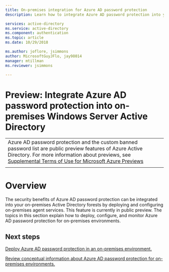 ```yaml
---
title: On-premises integration for Azure AD password protection
description: Learn how to integrate Azure AD password protection into your existing onpremises Active Directory environment

services: active-directory
ms.service: active-directory
ms.component: authentication
ms.topic: article
ms.date: 10/29/2018

ms.author: joflore, jsimmons
author: MicrosoftGuyJFlo, jay98014
manager: mtillman
ms.reviewer: jsimmons

---
```


# Preview: Integrate Azure AD password protection into on-premises Windows Server Active Directory

|     |
| --- |
| Azure AD password protection and the custom banned password list are public preview features of Azure Active Directory. For more information about previews, see  [Supplemental Terms of Use for Microsoft Azure Previews](https://azure.microsoft.com/support/legal/preview-supplemental-terms/)|
|     |

# Overview

The security benefits of Azure AD password protection can be integrated into your on-premises Active Directory forests by deploying and configuring on-premises agent services. This feature is currently in public preview. The topics in this section explain how to deploy, configure, and monitor Azure AD password protection for on-premises environments.

## Next steps

[Deploy Azure AD password protection in an on-premises environment.](howto-password-ban-bad-on-premises-deploy.md)

[Review conceptual information about Azure AD password protection for on-premises environments.](concept-password-ban-bad-on-premises.md)
